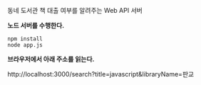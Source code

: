 
동네 도서관 책 대출 여부를 알려주는 Web API 서버

**노드 서버를 수행한다.**

    npm install
    node app.js

**브라우저에서 아래 주소를 읽는다.**

http://localhost:3000/search?title=javascript&libraryName=판교

